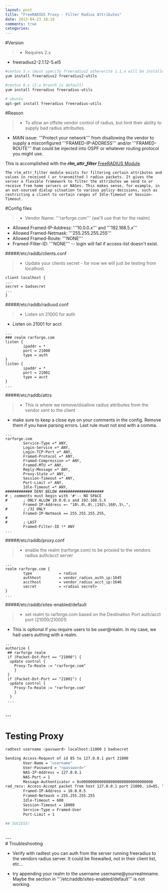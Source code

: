 ```yaml
---
layout: post
title: "FreeRADIUS Proxy - Filter Radius Attributes"
date: 2013-04-23 18:18
comments: true
categories: 
---
```


#Version
>* Requires 2.x
* freeradius2-2.1.12-5.el5


```bash
#centos 5.x (must specify freeradius2 otherwrite 1.1.x will be installed)
yum install freeradius2 freeradius2-utils

#centos 6.x (2.x branch is default)
yum install freeradius freeradius-utils

# ubuntu
apt-get install freeradius freeradius-utils
```




#Reason 
>* To allow an offsite vendor control of radius, but limit their ability to supply bad radius attribuites. 
* MAIN issue: '''Protect your network''' from disallowing the vendor to supply a misconfigured '''FRAMED-IP-ADDRESS''' and/or '''FRAMED-ROUTE''' that could be injected into OSPF or whatever routing protocol you might use.  


This is accomplished with the **_rlm_attr_filter_** [FreeRADIUS Module](http://freeradius.org/radiusd/man/rlm_attr_filter.html)


`The rlm_attr_filter module exists for filtering certain attributes and values in received ( or transmitted ) radius packets. It gives the server a flexible framework to filter the attributes we send to or receive from home servers or NASes. This makes sense, for example, in an out-sourced dialup situation to various policy decisions, such as restricting a client to certain ranges of Idle-Timeout or Session-Timeout.`





#Config files 
>* Vendor Name: '''rarforge.com'''   (we'll use that for the realm)
* Allowed Framed-IP-Address: '''10.0.0.x''' and '''192.168.5.x'''
* Allowed Framed-Netmask: '''255.255.255.255'''
* Allowed Framed-Route: '''NONE'''
* Framed-Filter-ID: '''NONE''' -- login will fail if access-list doesn't exist.



#####/etc/raddb/clients.conf
>* Update your clients secret - for now we will just be testing from localhost. 

```text /etc/raddb/clients.conf
client localhost {
...
secret = badsecret
...
}
```

<!--more-->

#####/etc/raddb/radiusd.conf
>* Listen on 21000 for auth
* Listen on 21001 for acct

```text /etc/raddb/radiusd.conf
...
### realm rarforge.com
listen {
        ipaddr = *
        port = 21000
        type = auth
}
listen {
        ipaddr = *
        port = 21001
        type = acct
}
...
```



#####/etc/raddb/attrs
>* This is where we remove/disallow radius attributes from the vendor sent to the client
* make sure to keep a close eye on your comments in the config. Remove them if you have parsing errors. Last rule must not end with a comma. 

```text /etc/raddb/attrs
...
rarforge.com
        Service-Type =* ANY,
        Login-Service =* ANY,
        Login-TCP-Port =* ANY,
        Framed-Protocol =* ANY,
        Framed-Compression =* ANY,
        Framed-MTU =* ANY,
        Reply-Message =* ANY,
        Proxy-State =* ANY,
        Session-Timeout =* ANY,
        Port-Limit =* ANY,
        Idle-Timeout =* ANY,
############ DENY BELOW ####################
# ; comments must begin with '#'-- NO SPACE
#       ; ONLY ALLOW 10.0.0.x and 192.168.5.X
        Framed-IP-Address =~ "10\.0\.0\.|192\.168\.5\.",
#       ; /32 ONLY
        Framed-IP-Netmask == 255.255.255.255,
#
#       ; LAST
        Framed-Filter-ID !* ANY
...
```



#####/etc/raddb/proxy.conf
>* enable the realm (rarforge.com) to be proxied to the vendors radius auth/acct server

```text /etc/raddb/proxy.conf
...
realm rarforge.com {
        type            = radius
        authhost        = vendor_radius_auth_ip:1645
        accthost        = vendor_radius_acct_ip:1646
        secret          = <radius secret>
}
...
```




#####/etc/raddb/sites-enabled/default
>* set realm to rarforge.com based on the Destination Port auth/acct port (21000/210001)
* This is optional if you require users to be user@realm. In my case, we had users authing with a realm.  

```text /etc/raddb/sites-enabled/default
...
authorize {
 ## rarforge realm
 if (Packet-Dst-Port == "21000") {
  update control {
    Proxy-To-Realm := "rarforge.com"
    }
 }
 if (Packet-Dst-Port == "21001") {
  update control {
    Proxy-To-Realm := "rarforge.com"
    }
  }
 ...
```


<br/>
---
<br/>

# Testing Proxy
```bash
radtest username <password> localhost:21000 1 badsecret

Sending Access-Request of id 85 to 127.0.0.1 port 21000
        User-Name = "username"
        User-Password = "<password>"
        NAS-IP-Address = 127.0.0.1
        NAS-Port = 1
        Message-Authenticator = 0x00000000000000000000000000000000
rad_recv: Access-Accept packet from host 127.0.0.1 port 21000, id=85, length=50
        Framed-IP-Address = 10.0.0.5
        Framed-Netmask = 255.255.255.255 
        Idle-Timeout = 600
        Session-Timeout = 18000
        Service-Type = Framed-User
        Port-Limit = 1

## SUCCESS!
```


<br/>
---
<br/>
# Troubleshooting

* Verify with radtest you can auth from the server running freeradius to the vendors radius server. It could be firewalled, not in their client list, etc...

* try appending your realm to the username username@yourrealmname. Maybe the section in '''/etc/raddb/sites-enabled/default''' is not working.

